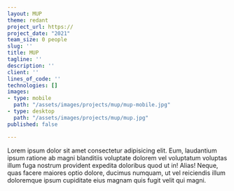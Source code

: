 ```yaml
---
layout: MUP
theme: redant
project_url: https://
project_date: "2021"
team_size: 0 people
slug: ''
title: MUP
tagline: ''
description: ''
client: ''
lines_of_code: ''
technologies: []
images:
- type: mobile
  path: "/assets/images/projects/mup/mup-mobile.jpg"
- type: desktop
  path: "/assets/images/projects/mup/mup.jpg"
published: false

---
```

Lorem ipsum dolor sit amet consectetur adipisicing elit. Eum, laudantium ipsum ratione ab magni blanditiis voluptate dolorem vel voluptatum voluptas illum fuga nostrum provident expedita doloribus quod ut in! Alias! Neque, quas facere maiores optio dolore, ducimus numquam, ut vel reiciendis illum doloremque ipsum cupiditate eius magnam quis fugit velit qui magni.